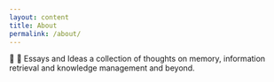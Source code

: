 ```yaml
---
layout: content
title: About
permalink: /about/
---
```

 :cherries:  :cherries:
Essays and Ideas 
a collection of thoughts on memory, information retrieval and knowledge management and beyond. 
